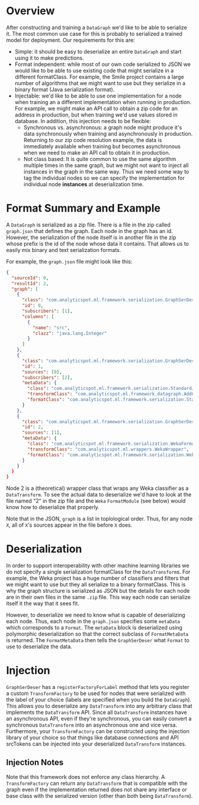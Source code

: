 # Overview

After constructing and training a `DataGraph` we'd like to be able to serialize it. The most common use case for this
is probably to serialized a trained model for deployment. Our requirements for this are:

* Simple: it should be easy to deserialize an entire `DataGraph` and start using it to make predictions.
* Format independent: while most of our own code serialized to JSON we would like to be able to use existing code that
  might serialize in a different formatClass. For example, the Smile project contains a large number of algorithms that
  we might want to use but they serialize in a binary format (Java serialization format).
* Injectable: we'd like to be able to use one implementation for a node when training an a different implementation when
  running in production. For example, we might make an API call to obtain a zip code for an address in production, but
  when training we'd use values stored in database. In addition, this injection needs to be flexible:
  * Synchronous vs. asynchronous: a graph node might produce it's data synchronously when training and asynchronously
    in production. Returning to our zip code resolution example, the data is immediately available when training but
    becomes asynchronous when we need to make an API call to obtain it in production.
  * Not class based: It is quite common to use the same algorithm multiple times in the same graph, but we might not
    want to inject all instances in the graph in the same way. Thus we need some way to tag the individual nodes so we
    can specify the implementation for individual node **instances** at deserialization time.

# Format Summary and Example

A `DataGraph` is serialized as a zip file. There is a file in the zip called `graph.json` that defines the graph. Each
node in the graph has an id. However, the serialization of the node itself is in another file in the zip whose prefix is
the id of the node whose data it contains. That allows us to easily mix binary and text serialization formats.

For example, the `graph.json` file might look like this:

```json
{
  "sourceId": 0,
  "resultId": 2,
  "graph": [
    {
      "class": "com.analyticspot.ml.framework.serialization.GraphSerDeser$SourceSerGraphNode",
      "id": 0,
      "subscribers": [1],
      "columns": [
        {
          "name": "src",
          "clazz": "java.lang.Integer"
        }
      ]
    },
    {
      "class": "com.analyticspot.ml.framework.serialization.GraphSerDeser$TransformSerGraphNode",
      "id": 1,
      "sources": [0],
      "subscribers": [2],
      "metaData": {
        "class": "com.analyticspot.ml.framework.serialization.StandardJsonFormat$MetaData",
        "transformClass": "com.analyticspot.ml.framework.datagraph.AddConstantTransform",
        "formatClass": "com.analyticspot.ml.framework.serialization.StandardJsonFormat"
      }
    },
    {
      "class": "com.analyticspot.ml.framework.serialization.GraphSerDeser$TransformSerGraphNode",
      "id": 2,
      "sources": [1],
      "metaData": {
        "class": "com.analyticspot.ml.framework.serialization.WekaFormatMetaData",
        "transformClass": "com.analyticspot.ml.wrappers.WekaWrapper",
        "formatClass": "com.analyticspot.ml.framework.serialization.WekaFormat"
      }
    }
  }
}
```

Node 2 is a (theoretical) wrapper class that wraps any Weka classifier as a `DataTransform`. To see the actual data
to deserialize we'd have to look at the file named "2" in the zip file and the `Weka` `FormatModule` (see below) would
know how to deserialize that properly.

Note that in the JSON, `graph` is a list in toplological order. Thus, for any node `X`, all of `X`'s sources appear in
the file before `X` does.

# Deserialization

In order to support interoperability with other machine learning libraries we do not specify a single serialization
formatClass for the `DataTransform`s. For example, the Weka project has a huge number of classifiers and filters that we
might want to use but they all serialize to a binary formatClass. This is why the graph structure is serialized as JSON
but the details for each node are in their own files in the same `.zip` file. This way each node can serialize itself it
the way that it sees fit.

However, to deserialize we need to know what is capable of deserializing each node. Thus, each node in the `graph.json`
specifies some `metaData` which corresponds to a `Format`. The `metaData` block is deserialized using polymorphic
deserialization so that the correct subclass of `FormatMetaData` is returned. The `FormatMetaData` then tells the
`GraphSerDeser` what `Format` to use to deserialize the data.

# Injection

`GraphSerDeser` has a `registerFactoryForLabel` method that lets you register a custom `TransformFactory` to be used
for nodes that were serialized with the label of your choice (labels are specified when you build the `DataGraph`).
This allows you to deserialize any `DataTransform` into any arbitrary class that implements the `DataTransform` API.
Since all `DataTransform` instances have an asynchronous API, even if they're synchronous, you can easily convert a
synchronous `DataTransform` into an asynchronous one and vice versa. Furthermore, your `TransformFactory` can be
constructed using the injection library of your choice so that things like database connections and API srcTokens can
be injected into your deserialized `DataTransform` instances.

## Injection Notes
 
Note that this framework does not enforce any class hierarchy. A `TransformFactory` can return any `DataTransform` that
is compatible with the graph even if the implementation returned does not share any interface or base class with the
serialized version (other than both being `DataTransform`).
